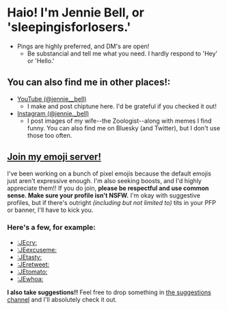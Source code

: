 # Haio! I'm Jennie Bell, or 'sleepingisforlosers.'
* Pings are highly preferred, and DM's are open!
	* Be substancial and tell me what you need. I hardly respond to 'Hey' or 'Hello.'

## You can also find me in other places!:
* [YouTube (@jennie__bell)](https://youtube.com/@jennie__bell)
	* I make and post chiptune here. I'd be grateful if you checked it out!
* [Instagram (@jennie._bell)](https://instagram.com/jennie._bell)
	* I post images of my wife--the Zoologist--along with memes I find funny.
You can also find me on Bluesky (and Twitter), but I don't use those too often.

## [Join my emoji server!](https://discord.gg/jb4b9gwWuH)
I've been working on a bunch of pixel emojis because the default emojis just aren't expressive enough. I'm also seeking boosts, and I'd highly appreciate them!!
If you do join, **please be respectful and use common sense. Make sure your profile isn't NSFW.** I'm okay with suggestive profiles, but if there's outright *(including but not limited to)* tits in your PFP or banner, I'll have to kick you.
### Here's a few, for example:
* [:JEcry:](https://cdn.discordapp.com/emojis/1314431530713612350.png)
* [:JEexcuseme:](https://cdn.discordapp.com/emojis/1314578827791302747.png)
* [:JEtasty:](https://cdn.discordapp.com/emojis/1314781885301522482.png)
* [:JEretweet:](https://cdn.discordapp.com/emojis/1314769671005802587.png)
* [:JEtomato:](https://cdn.discordapp.com/emojis/1314766349293195264.png)
* [:JEwhoa:](https://cdn.discordapp.com/emojis/1314579492190289971.png)

**I also take suggestions!!** Feel free to drop something in [the suggestions channel](https://discord.com/channels/1255693747488821318/1314719685773627552) and I'll absolutely check it out.
